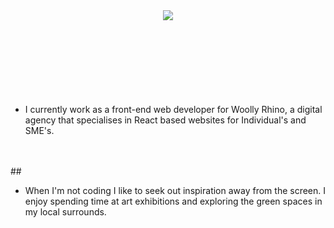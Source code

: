


<header style="text-align: center"> 

  <img src="https://capsule-render.vercel.app/api?&animation=fadeIn&type=wave&color=gradient&height=400"  />

  <div style="margin-top: -180px">
    <h1 style="font-weight: 600">Hello, I'm Elizabeth</h1>
    <h4 style="margin-top: -15px">A Front-end Developer in Bristol, UK<h3>
  </div>

  

</header>







<div style="margin-top: 150px">


- I currently work as a front-end web developer for Woolly Rhino, a digital agency that specialises in React based websites for Individual's and SME's. 


</br>
</br>
##

- When I'm not coding I like to seek out inspiration away from the screen. I enjoy spending time at art exhibitions and exploring the green spaces in my local surrounds. 
</div>
